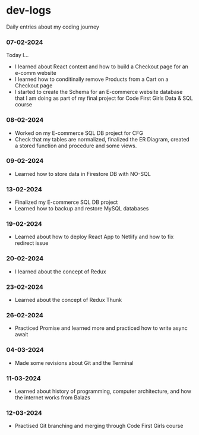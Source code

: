 # dev-logs

Daily entries about my coding journey

### 07-02-2024

Today I...

- I learned about React context and how to build a Checkout page for an e-comm website
- I learned how to conditinally remove Products from a Cart on a Checkout page
- I started to create the Schema for an E-commerce website database that I am doing as part of my final project for Code First Girls Data & SQL course

### 08-02-2024

- Worked on my E-commerce SQL DB project for CFG
- Check that my tables are normalized, finalized the ER Diagram, created a stored function and procedure and some views.

### 09-02-2024

- Learned how to store data in Firestore DB with NO-SQL

### 13-02-2024

- Finalized my E-commerce SQL DB project
- Learned how to backup and restore MySQL databases

### 19-02-2024

- Learned about how to deploy React App to Netlify and how to fix redirect issue

### 20-02-2024

- I learned about the concept of Redux

### 23-02-2024

- Learned about the concept of Redux Thunk

### 26-02-2024

- Practiced Promise and learned more and practiced how to write async await

### 04-03-2024

- Made some revisions about Git and the Terminal

### 11-03-2024

- Learned about history of programming, computer architecture, and how the internet works from Balazs

### 12-03-2024

- Practised Git branching and merging through Code First Girls course
